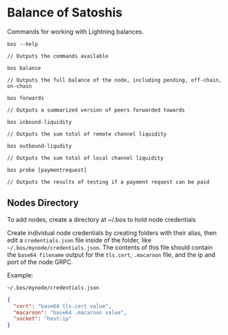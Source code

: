 # Balance of Satoshis

Commands for working with Lightning balances.

```
bos --help

// Outputs the commands available

bos balance

// Outputs the full balance of the node, including pending, off-chain, on-chain

bos forwards

// Outputs a summarized version of peers forwarded towards

bos inbound-liquidity

// Outputs the sum total of remote channel liquidity

bos outbound-liqudity

// Outputs the sum total of local channel liquidity

bos probe [paymentrequest]

// Outputs the results of testing if a payment request can be paid

```

## Nodes Directory

To add nodes, create a directory at ~/.bos to hold node credentials

Create individual node credentials by creating folders with their alias, then
edit a `credentials.json` file inside of the folder, like
`~/.bos/mynode/credentials.json`. The contents of this file should contain the
`base64 filename` output for the `tls.cert`, `.macaroon` file, and the ip and
port of the node GRPC.

Example:

```
~/.bos/mynode/credentials.json
```

```json
{
  "cert": "base64 tls.cert value",
  "macaroon": "base64 .macaroon value",
  "socket": "host:ip"
}
```

